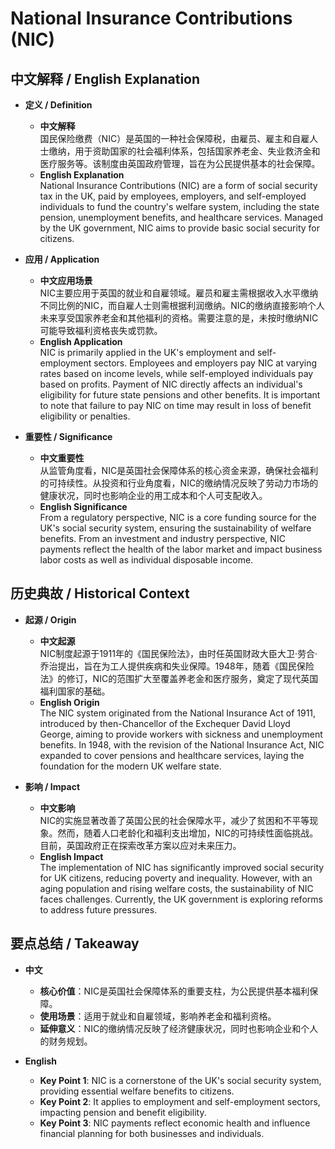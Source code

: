 # National Insurance Contributions (NIC)

## 中文解释 / English Explanation

* **定义 / Definition**  
  - **中文解释**  
    国民保险缴费（NIC）是英国的一种社会保障税，由雇员、雇主和自雇人士缴纳，用于资助国家的社会福利体系，包括国家养老金、失业救济金和医疗服务等。该制度由英国政府管理，旨在为公民提供基本的社会保障。  
  - **English Explanation**  
    National Insurance Contributions (NIC) are a form of social security tax in the UK, paid by employees, employers, and self-employed individuals to fund the country's welfare system, including the state pension, unemployment benefits, and healthcare services. Managed by the UK government, NIC aims to provide basic social security for citizens.

* **应用 / Application**  
  - **中文应用场景**  
    NIC主要应用于英国的就业和自雇领域。雇员和雇主需根据收入水平缴纳不同比例的NIC，而自雇人士则需根据利润缴纳。NIC的缴纳直接影响个人未来享受国家养老金和其他福利的资格。需要注意的是，未按时缴纳NIC可能导致福利资格丧失或罚款。  
  - **English Application**  
    NIC is primarily applied in the UK's employment and self-employment sectors. Employees and employers pay NIC at varying rates based on income levels, while self-employed individuals pay based on profits. Payment of NIC directly affects an individual's eligibility for future state pensions and other benefits. It is important to note that failure to pay NIC on time may result in loss of benefit eligibility or penalties.

* **重要性 / Significance**  
  - **中文重要性**  
    从监管角度看，NIC是英国社会保障体系的核心资金来源，确保社会福利的可持续性。从投资和行业角度看，NIC的缴纳情况反映了劳动力市场的健康状况，同时也影响企业的用工成本和个人可支配收入。  
  - **English Significance**  
    From a regulatory perspective, NIC is a core funding source for the UK's social security system, ensuring the sustainability of welfare benefits. From an investment and industry perspective, NIC payments reflect the health of the labor market and impact business labor costs as well as individual disposable income.

## 历史典故 / Historical Context

* **起源 / Origin**  
  - **中文起源**  
    NIC制度起源于1911年的《国民保险法》，由时任英国财政大臣大卫·劳合·乔治提出，旨在为工人提供疾病和失业保障。1948年，随着《国民保险法》的修订，NIC的范围扩大至覆盖养老金和医疗服务，奠定了现代英国福利国家的基础。  
  - **English Origin**  
    The NIC system originated from the National Insurance Act of 1911, introduced by then-Chancellor of the Exchequer David Lloyd George, aiming to provide workers with sickness and unemployment benefits. In 1948, with the revision of the National Insurance Act, NIC expanded to cover pensions and healthcare services, laying the foundation for the modern UK welfare state.

* **影响 / Impact**  
  - **中文影响**  
    NIC的实施显著改善了英国公民的社会保障水平，减少了贫困和不平等现象。然而，随着人口老龄化和福利支出增加，NIC的可持续性面临挑战。目前，英国政府正在探索改革方案以应对未来压力。  
  - **English Impact**  
    The implementation of NIC has significantly improved social security for UK citizens, reducing poverty and inequality. However, with an aging population and rising welfare costs, the sustainability of NIC faces challenges. Currently, the UK government is exploring reforms to address future pressures.

## 要点总结 / Takeaway

* **中文**  
  - **核心价值**：NIC是英国社会保障体系的重要支柱，为公民提供基本福利保障。  
  - **使用场景**：适用于就业和自雇领域，影响养老金和福利资格。  
  - **延伸意义**：NIC的缴纳情况反映了经济健康状况，同时也影响企业和个人的财务规划。  

* **English**  
  - **Key Point 1**: NIC is a cornerstone of the UK's social security system, providing essential welfare benefits to citizens.  
  - **Key Point 2**: It applies to employment and self-employment sectors, impacting pension and benefit eligibility.  
  - **Key Point 3**: NIC payments reflect economic health and influence financial planning for both businesses and individuals.